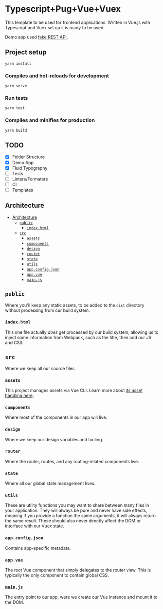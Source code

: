 # Typescript+Pug+Vue+Vuex

This template to be used for frontend applications. Written in Vue.js with Typescript and Vuex set up it is ready to be used.

Demo app used [fake REST API](https://github.com/typicode/json-server).

## Project setup
```
yarn install
```

### Compiles and hot-reloads for development
```
yarn serve
```

### Run tests
```
yarn test
```

### Compiles and minifies for production
```
yarn build
```

## TODO

- [X] Folder Structure
- [X] Demo App
- [X] Fluid Typography
- [ ] Tests
- [ ] Linters/Formaters
- [ ] CI
- [ ] Templates

## Architecture

- [Architecture](#architecture)
  - [`public`](#public)
    - [`index.html`](#indexhtml)
  - [`src`](#src)
    - [`assets`](#assets)
    - [`components`](#components)
    - [`design`](#design)
    - [`router`](#router)
    - [`state`](#state)
    - [`utils`](#utils)
    - [`app.config.json`](#appconfigjson)
    - [`app.vue`](#appvue)
    - [`main.js`](#mainjs)

## `public`

Where you'll keep any static assets, to be added to the `dist` directory without processing from our build system.

### `index.html`

This one file actually _does_ get processed by our build system, allowing us to inject some information from Webpack, such as the title, then add our JS and CSS.

## `src`

Where we keep all our source files.

### `assets`

This project manages assets via Vue CLI. Learn more about [its asset handling here](https://cli.vuejs.org/guide/html-and-static-assets.html).

### `components`

Where most of the components in our app will live.

### `design`

Where we keep our design variables and tooling.

### `router`

Where the router, routes, and any routing-related components live.

### `state`

Where all our global state management lives.

### `utils`

These are utility functions you may want to share between many files in your application. They will always be pure and never have side effects, meaning if you provide a function the same arguments, it will always return the same result. These should also never directly affect the DOM or interface with our Vuex state.

### `app.config.json`

Contains app-specific metadata.

### `app.vue`

The root Vue component that simply delegates to the router view. This is typically the only component to contain global CSS.

### `main.js`

The entry point to our app, were we create our Vue instance and mount it to the DOM.
